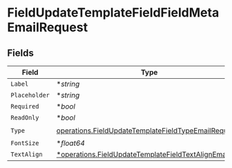 # FieldUpdateTemplateFieldFieldMetaEmailRequest


## Fields

| Field                                                                                                                        | Type                                                                                                                         | Required                                                                                                                     | Description                                                                                                                  |
| ---------------------------------------------------------------------------------------------------------------------------- | ---------------------------------------------------------------------------------------------------------------------------- | ---------------------------------------------------------------------------------------------------------------------------- | ---------------------------------------------------------------------------------------------------------------------------- |
| `Label`                                                                                                                      | **string*                                                                                                                    | :heavy_minus_sign:                                                                                                           | N/A                                                                                                                          |
| `Placeholder`                                                                                                                | **string*                                                                                                                    | :heavy_minus_sign:                                                                                                           | N/A                                                                                                                          |
| `Required`                                                                                                                   | **bool*                                                                                                                      | :heavy_minus_sign:                                                                                                           | N/A                                                                                                                          |
| `ReadOnly`                                                                                                                   | **bool*                                                                                                                      | :heavy_minus_sign:                                                                                                           | N/A                                                                                                                          |
| `Type`                                                                                                                       | [operations.FieldUpdateTemplateFieldTypeEmailRequest2](../../models/operations/fieldupdatetemplatefieldtypeemailrequest2.md) | :heavy_check_mark:                                                                                                           | N/A                                                                                                                          |
| `FontSize`                                                                                                                   | **float64*                                                                                                                   | :heavy_minus_sign:                                                                                                           | N/A                                                                                                                          |
| `TextAlign`                                                                                                                  | [*operations.FieldUpdateTemplateFieldTextAlignEmail](../../models/operations/fieldupdatetemplatefieldtextalignemail.md)      | :heavy_minus_sign:                                                                                                           | N/A                                                                                                                          |